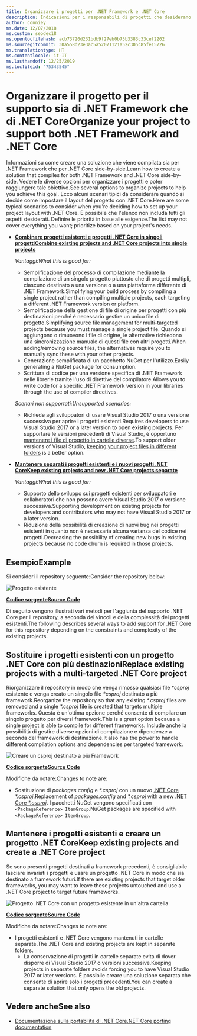 ```yaml
---
title: Organizzare i progetti per .NET Framework e .NET Core
description: Indicazioni per i responsabili di progetti che desiderano compilare la propria soluzione affiancando .NET Framework e .NET Core.
author: conniey
ms.date: 12/07/2018
ms.custom: seodec18
ms.openlocfilehash: acb73720d231bdb9f27eb0b75b3383c33cef2202
ms.sourcegitcommit: 30a558d23e3ac5a52071121a52c305c85fe15726
ms.translationtype: HT
ms.contentlocale: it-IT
ms.lasthandoff: 12/25/2019
ms.locfileid: "75343545"
---
```

# <a name="organize-your-project-to-support-both-net-framework-and-net-core"></a><span data-ttu-id="6b45b-103">Organizzare il progetto per il supporto sia di .NET Framework che di .NET Core</span><span class="sxs-lookup"><span data-stu-id="6b45b-103">Organize your project to support both .NET Framework and .NET Core</span></span>

<span data-ttu-id="6b45b-104">Informazioni su come creare una soluzione che viene compilata sia per .NET Framework che per .NET Core side-by-side.</span><span class="sxs-lookup"><span data-stu-id="6b45b-104">Learn how to create a solution that compiles for both .NET Framework and .NET Core side-by-side.</span></span> <span data-ttu-id="6b45b-105">Vedere le diverse opzioni per organizzare i progetti e poter raggiungere tale obiettivo.</span><span class="sxs-lookup"><span data-stu-id="6b45b-105">See several options to organize projects to help you achieve this goal.</span></span> <span data-ttu-id="6b45b-106">Ecco alcuni scenari tipici da considerare quando si decide come impostare il layout del progetto con .NET Core.</span><span class="sxs-lookup"><span data-stu-id="6b45b-106">Here are some typical scenarios to consider when you're deciding how to set up your project layout with .NET Core.</span></span> <span data-ttu-id="6b45b-107">È possibile che l'elenco non includa tutti gli aspetti desiderati. Definire le priorità in base alle esigenze.</span><span class="sxs-lookup"><span data-stu-id="6b45b-107">The list may not cover everything you want; prioritize based on your project's needs.</span></span>

- [<span data-ttu-id="6b45b-108">**Combinare progetti esistenti e progetti .NET Core in singoli progetti**</span><span class="sxs-lookup"><span data-stu-id="6b45b-108">**Combine existing projects and .NET Core projects into single projects**</span></span>](#replace-existing-projects-with-a-multi-targeted-net-core-project)

  <span data-ttu-id="6b45b-109">*Vantaggi:*</span><span class="sxs-lookup"><span data-stu-id="6b45b-109">*What this is good for:*</span></span>
  - <span data-ttu-id="6b45b-110">Semplificazione del processo di compilazione mediante la compilazione di un singolo progetto piuttosto che di progetti multipli, ciascuno destinato a una versione o a una piattaforma differente di .NET Framework.</span><span class="sxs-lookup"><span data-stu-id="6b45b-110">Simplifying your build process by compiling a single project rather than compiling multiple projects, each targeting a different .NET Framework version or platform.</span></span>
  - <span data-ttu-id="6b45b-111">Semplificazione della gestione di file di origine per progetti con più destinazioni perché è necessario gestire un unico file di progetto.</span><span class="sxs-lookup"><span data-stu-id="6b45b-111">Simplifying source file management for multi-targeted projects because you must manage a single project file.</span></span> <span data-ttu-id="6b45b-112">Quando si aggiungono o rimuovono i file di origine, le alternative richiedono una sincronizzazione manuale di questi file con altri progetti.</span><span class="sxs-lookup"><span data-stu-id="6b45b-112">When adding/removing source files, the alternatives require you to manually sync these with your other projects.</span></span>
  - <span data-ttu-id="6b45b-113">Generazione semplificata di un pacchetto NuGet per l'utilizzo.</span><span class="sxs-lookup"><span data-stu-id="6b45b-113">Easily generating a NuGet package for consumption.</span></span>
  - <span data-ttu-id="6b45b-114">Scrittura di codice per una versione specifica di .NET Framework nelle librerie tramite l'uso di direttive del compilatore.</span><span class="sxs-lookup"><span data-stu-id="6b45b-114">Allows you to write code for a specific .NET Framework version in your libraries through the use of compiler directives.</span></span>

  <span data-ttu-id="6b45b-115">*Scenari non supportati:*</span><span class="sxs-lookup"><span data-stu-id="6b45b-115">*Unsupported scenarios:*</span></span>
  - <span data-ttu-id="6b45b-116">Richiede agli sviluppatori di usare Visual Studio 2017 o una versione successiva per aprire i progetti esistenti.</span><span class="sxs-lookup"><span data-stu-id="6b45b-116">Requires developers to use Visual Studio 2017 or a later version to open existing projects.</span></span> <span data-ttu-id="6b45b-117">Per supportare le versioni precedenti di Visual Studio, è opportuno [mantenere i file di progetto in cartelle diverse](#support-vs).</span><span class="sxs-lookup"><span data-stu-id="6b45b-117">To support older versions of Visual Studio, [keeping your project files in different folders](#support-vs) is a better option.</span></span>

- <a name="support-vs"></a><span data-ttu-id="6b45b-118">[**Mantenere separati i progetti esistenti e i nuovi progetti .NET Core**](#keep-existing-projects-and-create-a-net-core-project)</span><span class="sxs-lookup"><span data-stu-id="6b45b-118">[**Keep existing projects and new .NET Core projects separate**](#keep-existing-projects-and-create-a-net-core-project)</span></span>

  <span data-ttu-id="6b45b-119">*Vantaggi:*</span><span class="sxs-lookup"><span data-stu-id="6b45b-119">*What this is good for:*</span></span>
  - <span data-ttu-id="6b45b-120">Supporto dello sviluppo sui progetti esistenti per sviluppatori e collaboratori che non possono avere Visual Studio 2017 o versione successiva.</span><span class="sxs-lookup"><span data-stu-id="6b45b-120">Supporting development on existing projects for developers and contributors who may not have Visual Studio 2017 or a later version.</span></span>
  - <span data-ttu-id="6b45b-121">Riduzione della possibilità di creazione di nuovi bug nei progetti esistenti in quanto non è necessaria alcuna varianza del codice nei progetti.</span><span class="sxs-lookup"><span data-stu-id="6b45b-121">Decreasing the possibility of creating new bugs in existing projects because no code churn is required in those projects.</span></span>

## <a name="example"></a><span data-ttu-id="6b45b-122">Esempio</span><span class="sxs-lookup"><span data-stu-id="6b45b-122">Example</span></span>

<span data-ttu-id="6b45b-123">Si consideri il repository seguente:</span><span class="sxs-lookup"><span data-stu-id="6b45b-123">Consider the repository below:</span></span>

![Progetto esistente](./media/project-structure/existing-project-structure.png)

[<span data-ttu-id="6b45b-125">**Codice sorgente**</span><span class="sxs-lookup"><span data-stu-id="6b45b-125">**Source Code**</span></span>](https://github.com/dotnet/samples/tree/master/framework/libraries/migrate-library/)

<span data-ttu-id="6b45b-126">Di seguito vengono illustrati vari metodi per l'aggiunta del supporto .NET Core per il repository, a seconda dei vincoli e della complessità dei progetti esistenti.</span><span class="sxs-lookup"><span data-stu-id="6b45b-126">The following describes several ways to add support for .NET Core for this repository depending on the constraints and complexity of the existing projects.</span></span>

## <a name="replace-existing-projects-with-a-multi-targeted-net-core-project"></a><span data-ttu-id="6b45b-127">Sostituire i progetti esistenti con un progetto .NET Core con più destinazioni</span><span class="sxs-lookup"><span data-stu-id="6b45b-127">Replace existing projects with a multi-targeted .NET Core project</span></span>

<span data-ttu-id="6b45b-128">Riorganizzare il repository in modo che venga rimosso qualsiasi file *\*csproj* esistente e venga creato un singolo file *\*csproj* destinato a più framework.</span><span class="sxs-lookup"><span data-stu-id="6b45b-128">Reorganize the repository so that any existing *\*.csproj* files are removed and a single *\*.csproj* file is created that targets multiple frameworks.</span></span> <span data-ttu-id="6b45b-129">Questa è un'ottima opzione perché consente di compilare un singolo progetto per diversi framework.</span><span class="sxs-lookup"><span data-stu-id="6b45b-129">This is a great option because a single project is able to compile for different frameworks.</span></span> <span data-ttu-id="6b45b-130">Include anche la possibilità di gestire diverse opzioni di compilazione e dipendenze a seconda del framework di destinazione.</span><span class="sxs-lookup"><span data-stu-id="6b45b-130">It also has the power to handle different compilation options and dependencies per targeted framework.</span></span>

![Creare un csproj destinato a più Framework](./media/project-structure/multi-targeted-project.png)

[<span data-ttu-id="6b45b-132">**Codice sorgente**</span><span class="sxs-lookup"><span data-stu-id="6b45b-132">**Source Code**</span></span>](https://github.com/dotnet/samples/tree/master/framework/libraries/migrate-library-csproj/)

<span data-ttu-id="6b45b-133">Modifiche da notare:</span><span class="sxs-lookup"><span data-stu-id="6b45b-133">Changes to note are:</span></span>

- <span data-ttu-id="6b45b-134">Sostituzione di *packages.config* e *\*.csproj* con un nuovo [.NET Core *\*.csproj*](https://github.com/dotnet/samples/tree/master/framework/libraries/migrate-library-csproj/src/Car/Car.csproj).</span><span class="sxs-lookup"><span data-stu-id="6b45b-134">Replacement of *packages.config* and *\*.csproj* with a new [.NET Core *\*.csproj*](https://github.com/dotnet/samples/tree/master/framework/libraries/migrate-library-csproj/src/Car/Car.csproj).</span></span> <span data-ttu-id="6b45b-135">I pacchetti NuGet vengono specificati con `<PackageReference> ItemGroup`.</span><span class="sxs-lookup"><span data-stu-id="6b45b-135">NuGet packages are specified with `<PackageReference> ItemGroup`.</span></span>

## <a name="keep-existing-projects-and-create-a-net-core-project"></a><span data-ttu-id="6b45b-136">Mantenere i progetti esistenti e creare un progetto .NET Core</span><span class="sxs-lookup"><span data-stu-id="6b45b-136">Keep existing projects and create a .NET Core project</span></span>

<span data-ttu-id="6b45b-137">Se sono presenti progetti destinati a framework precedenti, è consigliabile lasciare invariati i progetti e usare un progetto .NET Core in modo che sia destinato a framework futuri.</span><span class="sxs-lookup"><span data-stu-id="6b45b-137">If there are existing projects that target older frameworks, you may want to leave these projects untouched and use a .NET Core project to target future frameworks.</span></span>

![Progetto .NET Core con un progetto esistente in un'altra cartella](./media/project-structure/separate-projects-same-source.png)

[<span data-ttu-id="6b45b-139">**Codice sorgente**</span><span class="sxs-lookup"><span data-stu-id="6b45b-139">**Source Code**</span></span>](https://github.com/dotnet/samples/tree/master/framework/libraries/migrate-library-csproj-keep-existing/)

<span data-ttu-id="6b45b-140">Modifiche da notare:</span><span class="sxs-lookup"><span data-stu-id="6b45b-140">Changes to note are:</span></span>

- <span data-ttu-id="6b45b-141">I progetti esistenti e .NET Core vengono mantenuti in cartelle separate.</span><span class="sxs-lookup"><span data-stu-id="6b45b-141">The .NET Core and existing projects are kept in separate folders.</span></span>
  - <span data-ttu-id="6b45b-142">La conservazione di progetti in cartelle separate evita di dover disporre di Visual Studio 2017 o versioni successive.</span><span class="sxs-lookup"><span data-stu-id="6b45b-142">Keeping projects in separate folders avoids forcing you to have Visual Studio 2017 or later versions.</span></span> <span data-ttu-id="6b45b-143">È possibile creare una soluzione separata che consente di aprire solo i progetti precedenti.</span><span class="sxs-lookup"><span data-stu-id="6b45b-143">You can create a separate solution that only opens the old projects.</span></span>

## <a name="see-also"></a><span data-ttu-id="6b45b-144">Vedere anche</span><span class="sxs-lookup"><span data-stu-id="6b45b-144">See also</span></span>

- [<span data-ttu-id="6b45b-145">Documentazione sulla portabilità di .NET Core</span><span class="sxs-lookup"><span data-stu-id="6b45b-145">.NET Core porting documentation</span></span>](index.md)
